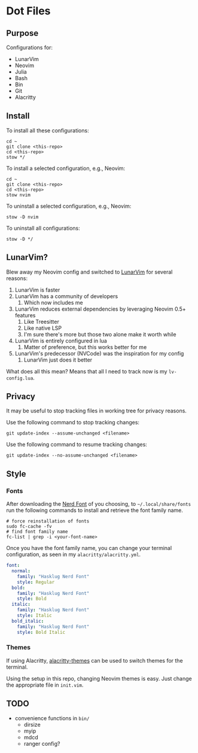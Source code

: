 # Dot Files

## Purpose

Configurations for:

- LunarVim
- Neovim
- Julia
- Bash
- Bin
- Git
- Alacritty

## Install

To install all these configurations:

```shell
cd ~
git clone <this-repo>
cd <this-repo>
stow */
```

To install a selected configuration, e.g., Neovim:

```shell
cd ~
git clone <this-repo>
cd <this-repo>
stow nvim
```

To uninstall a selected configuration, e.g., Neovim:

```shell
stow -D nvim
```

To uninstall all configurations:

```shell
stow -D */
```

## LunarVim?

Blew away my Neovim config and switched to
[LunarVim](https://github.com/ChristianChiarulli/LunarVim)
for several reasons:

1. LunarVim is faster
1. LunarVim has a community of developers
    1. Which now includes me
1. LunarVim reduces external dependencies by leveraging Neovim 0.5+ features
    1. Like Treesitter
    1. Like native LSP
    1. I'm sure there's more but those two alone make it worth while
1. LunarVim is entirely configured in lua
    1. Matter of preference, but this works better for me
1. LunarVim's predecessor (NVCode) was the inspiration for my config
    1. LunarVim just does it better

What does all this mean?
Means that all I need to track now is my `lv-config.lua`.

## Privacy

It may be useful to stop tracking files in working tree for privacy reasons.

Use the following command to stop tracking changes:

```shell
git update-index --assume-unchanged <filename>
```
Use the following command to resume tracking changes:

```shell
git update-index --no-assume-unchanged <filename>
```

## Style

### Fonts

After downloading the [Nerd Font](https://github.com/ryanoasis/nerd-fonts)
of you choosing,
to `~/.local/share/fonts` run the following commands
to install and retrieve the font family name.

```shell
# force reinstallation of fonts
sudo fc-cache -fv
# find font family name
fc-list | grep -i <your-font-name>
```

Once you have the font family name, you can change your terminal configuration,
as seen in my `alacritty/alacritty.yml`.

```yaml
font:
  normal:
    family: "Hasklug Nerd Font"
    style: Regular
  bold:
    family: "Hasklug Nerd Font"
    style: Bold
  italic:
    family: "Hasklug Nerd Font"
    style: Italic
  bold_italic:
    family: "Hasklug Nerd Font"
    style: Bold Italic
```

### Themes

If using Alacritty,
[alacritty-themes](https://github.com/rajasegar/alacritty-themes)
can be used to switch themes for the terminal.

Using the setup in this repo, changing Neovim themes is easy.
Just change the appropriate file in `init.vim`.

## TODO

- convenience functions in `bin/`
  - dirsize
  - myip
  - mdcd
  - ranger config?
